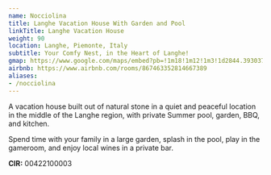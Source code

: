```yaml
---
name: Nocciolina
title: Langhe Vacation House With Garden and Pool
linkTitle: Langhe Vacation House
weight: 90
location: Langhe, Piemonte, Italy
subtitle: Your Comfy Nest, in the Heart of Langhe!
gmap: https://www.google.com/maps/embed?pb=!1m18!1m12!1m3!1d2844.393037344389!2d8.00671527731272!3d44.52758437107419!2m3!1f0!2f0!3f0!3m2!1i1024!2i768!4f13.1!3m3!1m2!1s0x12d2bb16f1270f69%3A0x67a12328ec525052!2sCasaway%20-%20Casa%20Vacanze%20Langhe%20-%20Nocciolina!5e0!3m2!1sen!2sus!4v1690838391049!5m2!1sen!2sus
airbnb: https://www.airbnb.com/rooms/867463352814667389
aliases:
- /nocciolina
---
```

A vacation house built out of natural stone in a quiet and peaceful location in
the middle of the Langhe region, with private Summer pool, garden, BBQ, and
kitchen.

Spend time with your family in a large garden, splash in the pool, play in the
gameroom, and enjoy local wines in a private bar.

**CIR:** 00422100003
